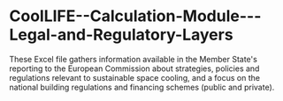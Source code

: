 # CoolLIFE--Calculation-Module---Legal-and-Regulatory-Layers
These Excel file gathers information available in the Member State's reporting to the European Commission about strategies, policies and regulations relevant to sustainable space cooling, and a focus on the national building regulations and financing schemes (public and private). 
